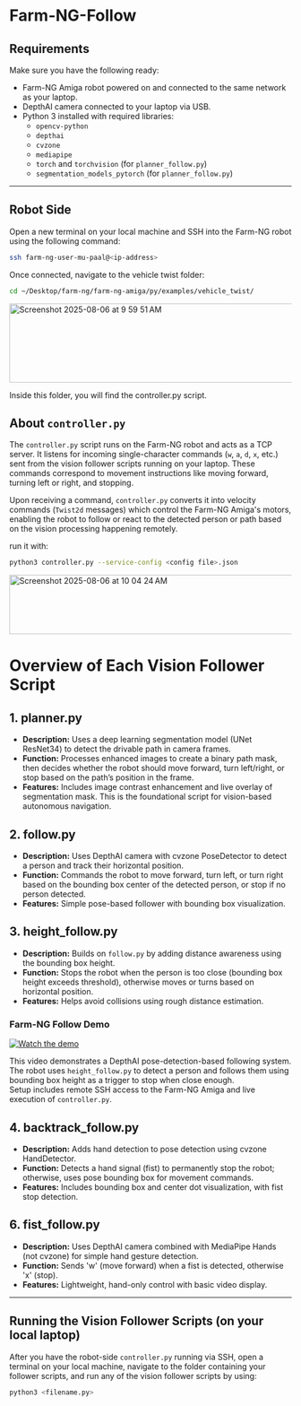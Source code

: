 # Farm-NG-Follow

## Requirements

Make sure you have the following ready:

- Farm-NG Amiga robot powered on and connected to the same network as your laptop.  
- DepthAI camera connected to your laptop via USB.  
- Python 3 installed with required libraries:  
  - `opencv-python`  
  - `depthai`  
  - `cvzone`  
  - `mediapipe`  
  - `torch` and `torchvision` (for `planner_follow.py`)  
  - `segmentation_models_pytorch` (for `planner_follow.py`)  

---

## Robot Side

Open a new terminal on your local machine and SSH into the Farm-NG robot using the following command:

```bash
ssh farm-ng-user-mu-paal@<ip-address>
```
Once connected, navigate to the vehicle twist folder:

```bash
cd ~/Desktop/farm-ng/farm-ng-amiga/py/examples/vehicle_twist/
```

<img width="829" height="141" alt="Screenshot 2025-08-06 at 9 59 51 AM" src="https://github.com/user-attachments/assets/5eb0d372-58e4-4c0f-9de1-c3ebe7362b80" />




Inside this folder, you will find the controller.py script.

## About `controller.py`

The `controller.py` script runs on the Farm-NG robot and acts as a TCP server. It listens for incoming single-character commands (`w`, `a`, `d`, `x`, etc.) sent from the vision follower scripts running on your laptop. These commands correspond to movement instructions like moving forward, turning left or right, and stopping.

Upon receiving a command, `controller.py` converts it into velocity commands (`Twist2d` messages) which control the Farm-NG Amiga's motors, enabling the robot to follow or react to the detected person or path based on the vision processing happening remotely.

run it with:

```bash
python3 controller.py --service-config <config file>.json
```

<img width="866" height="106" alt="Screenshot 2025-08-06 at 10 04 24 AM" src="https://github.com/user-attachments/assets/7d6ad281-35cb-4856-a764-f9806746da51" />




# Overview of Each Vision Follower Script

## 1. planner.py  
- **Description:** Uses a deep learning segmentation model (UNet ResNet34) to detect the drivable path in camera frames.  
- **Function:** Processes enhanced images to create a binary path mask, then decides whether the robot should move forward, turn left/right, or stop based on the path’s position in the frame.  
- **Features:** Includes image contrast enhancement and live overlay of segmentation mask. This is the foundational script for vision-based autonomous navigation.

## 2. follow.py  
- **Description:** Uses DepthAI camera with cvzone PoseDetector to detect a person and track their horizontal position.  
- **Function:** Commands the robot to move forward, turn left, or turn right based on the bounding box center of the detected person, or stop if no person detected.  
- **Features:** Simple pose-based follower with bounding box visualization.

## 3. height_follow.py  
- **Description:** Builds on `follow.py` by adding distance awareness using the bounding box height.  
- **Function:** Stops the robot when the person is too close (bounding box height exceeds threshold), otherwise moves or turns based on horizontal position.  
- **Features:** Helps avoid collisions using rough distance estimation.

### Farm-NG Follow Demo

[![Watch the demo](https://img.youtube.com/vi/mdIx4PoUW4Q/maxresdefault.jpg)](https://www.youtube.com/watch?v=mdIx4PoUW4Q)

This video demonstrates a DepthAI pose-detection-based following system. The robot uses `height_follow.py` to detect a person and follows them using bounding box height as a trigger to stop when close enough.  
Setup includes remote SSH access to the Farm-NG Amiga and live execution of `controller.py`.




## 4. backtrack_follow.py  
- **Description:** Adds hand detection to pose detection using cvzone HandDetector.  
- **Function:** Detects a hand signal (fist) to permanently stop the robot; otherwise, uses pose bounding box for movement commands.  
- **Features:** Includes bounding box and center dot visualization, with fist stop detection.

## 6. fist_follow.py  
- **Description:** Uses DepthAI camera combined with MediaPipe Hands (not cvzone) for simple hand gesture detection.  
- **Function:** Sends 'w' (move forward) when a fist is detected, otherwise 'x' (stop).  
- **Features:** Lightweight, hand-only control with basic video display.

---
## Running the Vision Follower Scripts (on your local laptop)

After you have the robot-side `controller.py` running via SSH, open a terminal on your local machine, navigate to the folder containing your follower scripts, and run any of the vision follower scripts by using:

```bash
python3 <filename.py>
